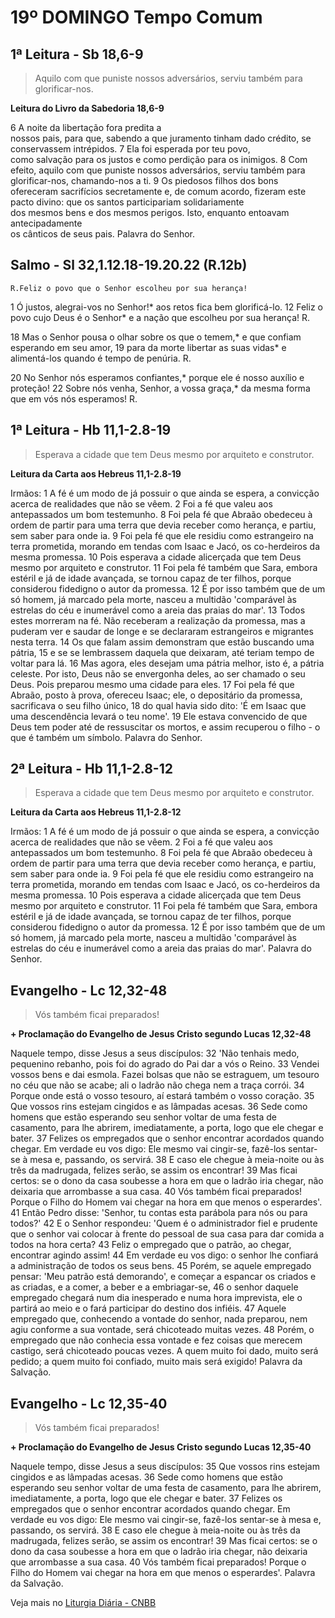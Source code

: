 # 19º DOMINGO Tempo Comum

## 1ª Leitura - Sb 18,6-9

> Aquilo com que puniste nossos adversários, serviu também para glorificar-nos.

**Leitura do Livro da Sabedoria 18,6-9**

6 A noite da libertação fora predita a  
 nossos pais, para que, 
 sabendo a que juramento tinham dado crédito, 
 se conservassem intrépidos. 
7 Ela foi esperada por teu povo,  
 como salvação para os justos e 
 como perdição para os inimigos. 
8 Com efeito, aquilo com que puniste nossos adversários, 
 serviu também para glorificar-nos, 
 chamando-nos a ti. 
9 Os piedosos filhos dos bons  
 ofereceram sacrifícios secretamente e, 
 de comum acordo, fizeram este pacto divino: 
 que os santos participariam solidariamente  
 dos mesmos bens e dos mesmos perigos. 
 Isto, enquanto entoavam antecipadamente  
 os cânticos de seus pais. 
 Palavra do Senhor.

## Salmo - Sl 32,1.12.18-19.20.22 (R.12b)

`R.Feliz o povo que o Senhor escolheu por sua herança!`

1 Ó justos, alegrai-vos no Senhor!* 
 aos retos fica bem glorificá-lo. 
12 Feliz o povo cujo Deus é o Senhor* 
  e a nação que escolheu por sua herança!  R. 
 
18 Mas o Senhor pousa o olhar sobre os que o temem,* 
 e que confiam esperando em seu amor, 
19 para da morte libertar as suas vidas* 
 e alimentá-los quando é tempo de penúria.  R. 
 
20 No Senhor nós esperamos confiantes,* 
 porque ele é nosso auxílio e proteção! 
22 Sobre nós venha, Senhor, a vossa graça,* 
 da mesma forma que em vós nós esperamos!  R.

## 1ª Leitura - Hb 11,1-2.8-19

> Esperava a cidade que tem Deus mesmo por arquiteto e construtor.

**Leitura da Carta aos Hebreus 11,1-2.8-19**

Irmãos:  1 A fé é um modo de já possuir o que ainda se espera,   a convicção acerca de realidades que não se vêem.  2 Foi a fé que valeu aos antepassados um bom testemunho.  8 Foi pela fé que Abraão obedeceu à ordem de partir   para uma terra que devia receber como herança,   e partiu, sem saber para onde ia.  9 Foi pela fé que ele residiu   como estrangeiro na terra prometida,   morando em tendas com Isaac e Jacó,   os co-herdeiros da mesma promessa.  10 Pois esperava a cidade alicerçada   que tem Deus mesmo por arquiteto e construtor.  11 Foi pela fé também que Sara,   embora estéril e já de idade avançada,   se tornou capaz de ter filhos,   porque considerou fidedigno o autor da promessa.  12 É por isso também que de um só homem,   já marcado pela morte,   nasceu a multidão 'comparável às estrelas do céu   e inumerável como a areia das praias do mar'.  13 Todos estes morreram na fé.   Não receberam a realização da promessa,   mas a puderam ver e saudar de longe   e se declararam estrangeiros e migrantes nesta terra.  14 Os que falam assim   demonstram que estão buscando uma pátria,  15 e se se lembrassem daquela que deixaram,   até teriam tempo de voltar para lá.  16 Mas agora, eles desejam uma pátria melhor,   isto é, a pátria celeste.   Por isto, Deus não se envergonha deles,   ao ser chamado o seu Deus.   Pois preparou mesmo uma cidade para eles.  17 Foi pela fé que Abraão, posto à prova, ofereceu Isaac;   ele, o depositário da promessa,   sacrificava o seu filho único,  18 do qual havia sido dito:   'É em Isaac que uma descendência levará o teu nome'.  19 Ele estava convencido de que Deus tem poder   até de ressuscitar os mortos,   e assim recuperou o filho   - o que é também um símbolo.   Palavra do Senhor.

## 2ª Leitura - Hb 11,1-2.8-12

> Esperava a cidade que tem Deus mesmo por arquiteto e construtor.

**Leitura da Carta aos Hebreus 11,1-2.8-12**

Irmãos: 
1 A fé é um modo de já possuir o que ainda se espera, 
 a convicção acerca de realidades que não se vêem. 
2 Foi a fé que valeu aos antepassados um bom testemunho. 
8 Foi pela fé que Abraão obedeceu à ordem de partir 
 para uma terra que devia receber como herança, 
 e partiu, sem saber para onde ia. 
9 Foi pela fé que ele residiu 
 como estrangeiro na terra prometida, 
 morando em tendas com Isaac e Jacó, 
 os co-herdeiros da mesma promessa. 
10 Pois esperava a cidade alicerçada 
 que tem Deus mesmo por arquiteto e construtor. 
11 Foi pela fé também que Sara, 
 embora estéril e já de idade avançada, 
 se tornou capaz de ter filhos, 
 porque considerou fidedigno o autor da promessa. 
12 É por isso também que de um só homem, 
 já marcado pela morte, 
 nasceu a multidão 'comparável às estrelas do céu 
 e inumerável como a areia das praias do mar'. 
 Palavra do Senhor.

## Evangelho - Lc 12,32-48

> Vós também ficai preparados!

**+ Proclamação do Evangelho de Jesus Cristo segundo Lucas 12,32-48**

Naquele tempo, disse Jesus a seus discípulos: 
32 'Não tenhais medo, pequenino rebanho, 
 pois foi do agrado do Pai dar a vós o Reino. 
33 Vendei vossos bens e dai esmola. 
 Fazei bolsas que não se estraguem, 
 um tesouro no céu que não se acabe; 
 ali o ladrão não chega nem a traça corrói. 
34 Porque onde está o vosso tesouro, 
 aí estará também o vosso coração. 
35 Que vossos rins estejam cingidos e as lâmpadas acesas. 
36 Sede como homens que estão esperando 
 seu senhor voltar de uma festa de casamento, 
 para lhe abrirem, imediatamente, a porta, 
 logo que ele chegar e bater. 
37 Felizes os empregados que o senhor 
 encontrar acordados quando chegar. 
 Em verdade eu vos digo: 
 Ele mesmo vai cingir-se, fazê-los sentar-se à mesa 
 e, passando, os servirá. 
38 E caso ele chegue à meia-noite ou às três da madrugada, 
 felizes serão, se assim os encontrar! 
39 Mas ficai certos: se o dono da casa 
 soubesse a hora em que o ladrão iria chegar, 
 não deixaria que arrombasse a sua casa. 
40 Vós também ficai preparados! 
 Porque o Filho do Homem vai chegar 
 na hora em que menos o esperardes'. 
41 Então Pedro disse: 'Senhor, 
 tu contas esta parábola para nós ou para todos?' 
42 E o Senhor respondeu: 
 'Quem é o administrador fiel e prudente que o senhor 
 vai colocar à frente do pessoal de sua casa 
 para dar comida a todos na hora certa? 
43 Feliz o empregado que o patrão, ao chegar, 
 encontrar agindo assim! 
44 Em verdade eu vos digo: o senhor lhe confiará a 
 administração de todos os seus bens. 
45 Porém, se aquele empregado pensar: 
 'Meu patrão está demorando', 
 e começar a espancar os criados e as criadas, 
 e a comer, a beber e a embriagar-se, 
46 o senhor daquele empregado chegará num dia inesperado 
 e numa hora imprevista, 
 ele o partirá ao meio 
 e o fará participar do destino dos infiéis. 
47 Aquele empregado que, conhecendo a vontade do senhor, 
 nada preparou, nem agiu conforme a sua vontade, 
 será chicoteado muitas vezes. 
48 Porém, o empregado que não conhecia essa vontade 
 e fez coisas que merecem castigo, 
 será chicoteado poucas vezes. 
 A quem muito foi dado, muito será pedido; 
 a quem muito foi confiado, muito mais será exigido! 
 Palavra da Salvação.

## Evangelho - Lc 12,35-40

> Vós também ficai preparados!

**+ Proclamação do Evangelho de Jesus Cristo segundo Lucas 12,35-40**

Naquele tempo, disse Jesus a seus discípulos:  35 Que vossos rins estejam cingidos e as lâmpadas acesas.  36 Sede como homens que estão esperando   seu senhor voltar de uma festa de casamento,   para lhe abrirem, imediatamente, a porta,   logo que ele chegar e bater.  37 Felizes os empregados que o senhor   encontrar acordados quando chegar.   Em verdade eu vos digo:   Ele mesmo vai cingir-se, fazê-los sentar-se à mesa   e, passando, os servirá.  38 E caso ele chegue à meia-noite ou às três da madrugada,   felizes serão, se assim os encontrar!  39 Mas ficai certos: se o dono da casa   soubesse a hora em que o ladrão iria chegar,   não deixaria que arrombasse a sua casa.  40 Vós também ficai preparados!   Porque o Filho do Homem vai chegar   na hora em que menos o esperardes'.   Palavra da Salvação.

Veja mais no [Liturgia Diária - CNBB](http://liturgiadiaria.cnbb.org.br/app/user/user/UserView.php?ano=2016&mes=8&dia=7)